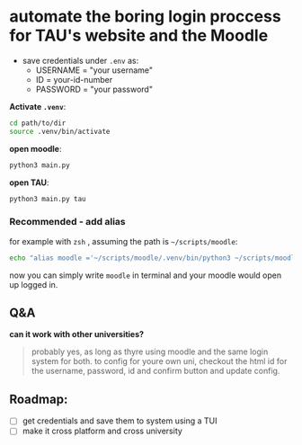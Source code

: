 # automate the boring login proccess for TAU's website and the Moodle

- save credentials under `.env` as:
  - USERNAME = "your username"
  - ID = your-id-number
  - PASSWORD = "your password"

**Activate `.venv`**:

```bash
cd path/to/dir
source .venv/bin/activate
```

**open moodle**:

```bash
python3 main.py
```

**open TAU**:

```bash
python3 main.py tau
```

### Recommended - add alias

for example with `zsh` , assuming the path is `~/scripts/moodle`:

```bash
echo "alias moodle ='~/scripts/moodle/.venv/bin/python3 ~/scripts/moodle/main.py'" >> ~/.zshrc

```

now you can simply write `moodle` in terminal and your moodle would open up logged in.

## Q&A

**can it work with other universities?**

> probably yes, as long as thyre using moodle and the same login system for both.
> to config for youre own uni, checkout the html id for the username, password, id and confirm button and update config.

## Roadmap:

- [ ] get credentials and save them to system using a TUI
- [ ] make it cross platform and cross university

```

```
